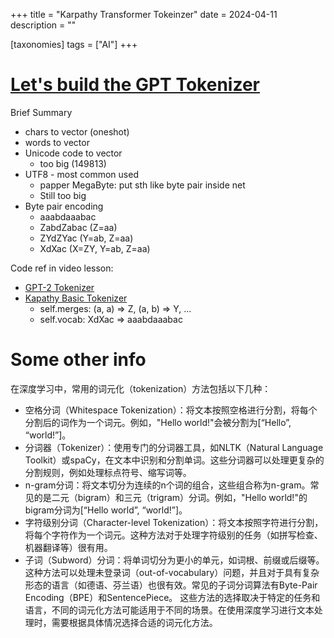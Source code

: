 +++
title = "Karpathy Transformer Tokeinzer"
date = 2024-04-11
description = ""

[taxonomies]
tags = ["AI"]
+++


# [Let's build the GPT Tokenizer](https://www.youtube.com/watch?v=zduSFxRajkE)
Brief Summary
* chars to vector (oneshot)
* words to vector
* Unicode code to vector
    * too big (149813)
* UTF8 - most common used
    * papper MegaByte: put sth like byte pair inside net
    * Still too big
* Byte pair encoding
    * aaabdaaabac
    * ZabdZabac (Z=aa)
    * ZYdZYac (Y=ab, Z=aa)
    * XdXac (X=ZY, Y=ab, Z=aa)

Code ref in video lesson:
* [GPT-2 Tokenizer][GPT-2 Tokenizer]
* [Kapathy Basic Tokenizer][Kapathy Basic Tokenizer]
    * self.merges: (a, a) => Z, (a, b) => Y, ... 
    * self.vocab: XdXac => aaabdaaabac


# Some other info
在深度学习中，常用的词元化（tokenization）方法包括以下几种：

* 空格分词（Whitespace Tokenization）：将文本按照空格进行分割，将每个分割后的词作为一个词元。例如，"Hello world!"会被分割为[“Hello”, “world!”]。
* 分词器（Tokenizer）：使用专门的分词器工具，如NLTK（Natural Language Toolkit）或spaCy，在文本中识别和分割单词。这些分词器可以处理更复杂的分割规则，例如处理标点符号、缩写词等。
* n-gram分词：将文本切分为连续的n个词的组合，这些组合称为n-gram。常见的是二元（bigram）和三元（trigram）分词。例如，"Hello world!"的bigram分词为[“Hello world”, “world!”]。
* 字符级别分词（Character-level Tokenization）：将文本按照字符进行分割，将每个字符作为一个词元。这种方法对于处理字符级别的任务（如拼写检查、机器翻译等）很有用。
* 子词（Subword）分词：将单词切分为更小的单元，如词根、前缀或后缀等。这种方法可以处理未登录词（out-of-vocabulary）问题，并且对于具有复杂形态的语言（如德语、芬兰语）也很有效。常见的子词分词算法有Byte-Pair Encoding（BPE）和SentencePiece。
这些方法的选择取决于特定的任务和语言，不同的词元化方法可能适用于不同的场景。在使用深度学习进行文本处理时，需要根据具体情况选择合适的词元化方法。


[GPT-2 Tokenizer]: https://github.com/openai/gpt-2/blob/master/src/encoder.py#L53
[Kapathy Basic Tokenizer]: https://github.com/karpathy/minbpe/blob/master/minbpe/basic.py
